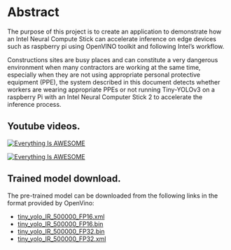 # Abstract
The purpose of this project is to create an application to demonstrate how an Intel Neural Compute Stick can accelerate inference on edge devices such as raspberry pi using OpenVINO toolkit and following Intel’s workflow.

Constructions sites are busy places and can constitute a very dangerous environment when many contractors are working at the same time, especially when they are not using appropriate personal protective equipment (PPE), the system described in this document detects whether workers are wearing appropriate PPEs or not running Tiny-YOLOv3 on a raspberry Pi with an Intel Neural Computer Stick 2 to accelerate the inference process.

## Youtube videos. 

[![Everything Is AWESOME](https://img.youtube.com/vi/4ys9KUcDqkY/0.jpg)](https://www.youtube.com/embed/4ys9KUcDqkY "Everything Is AWESOME")


[![Everything Is AWESOME](https://img.youtube.com/vi/RIk2BsjYDKk/0.jpg)](https://youtu.be/RIk2BsjYDKk "Everything Is AWESOME")

## Trained model download.
The pre-trained model can be downloaded from the following links in the format provided by OpenVino: 
- [tiny_yolo_IR_500000_FP16.xml](https://drive.google.com/file/d/1JKWyvxxMAKCJTbeCFn_3Q-28G7vmQGoa/view?usp=sharing)
- [tiny_yolo_IR_500000_FP16.bin](https://drive.google.com/file/d/1jmfwto9Id2KwkZp03sLkKH5oASvVDwQ8/view?usp=sharing)
- [tiny_yolo_IR_500000_FP32.bin](https://drive.google.com/file/d/1Y2YlF11heoJ3BCgu9k4EUCSgm01g3PEA/view?usp=sharing) 
- [tiny_yolo_IR_500000_FP32.xml](https://drive.google.com/file/d/1bsmh5WcJ4HYMy-yOnZbd4chiXU4Ypat6/view?usp=sharing)
